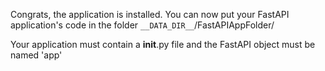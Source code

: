 Congrats, the application is installed.
You can now put your FastAPI application's code in the folder `__DATA_DIR__`/FastAPIAppFolder/

Your application must contain a __init__.py file and the FastAPI object must be named 'app'